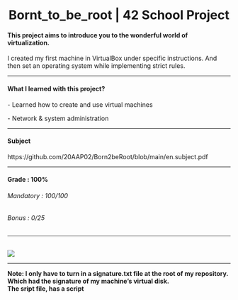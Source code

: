 <h1 align="center"> Bornt_to_be_root | 42 School Project </h1>
<h4>This project aims to introduce you to the wonderful world of virtualization.</h4>
<p>I created my first machine in VirtualBox under specific instructions. And then set an operating system while implementing strict rules.</p>

-----

<h4>What I learned with this project?</h4>
<p>- Learned how to create and use virtual machines</p>
<p>- Network & system administration</p>

-----

<h4>Subject</h4>
https://github.com/20AAP02/Born2beRoot/blob/main/en.subject.pdf

-----

<h4>Grade : 100%</h4>
<h6>Mandatory : 100/100</h6>
<h6>Bonus : 0/25</h6>

-----

<br>
 <img src="https://ebs-integrator.com/wp-content/uploads/2021/07/VM-1.jpg"
      onerror="this.onerror=null;this.src='https://www.google.com/url?sa=i&url=https%3A%2F%2Fmemegenerator.net%2Finstance%2F63013534%2Fcorrection-guy-no-no-no-thats-okay-your-services-will-no-longer-be-required&psig=AOvVaw3I6_XgwlRlXzEsTF6oL-d_&ust=1649186840153000&source=images&cd=vfe&ved=0CAoQjRxqFwoTCICJ2YKS-_YCFQAAAAAdAAAAABAJ';">

-----

<b>Note: I only have to turn in a signature.txt file at the root of my repository. Which had the signature of my machine’s virtual disk.<br>
The sript file, has a script</b>
